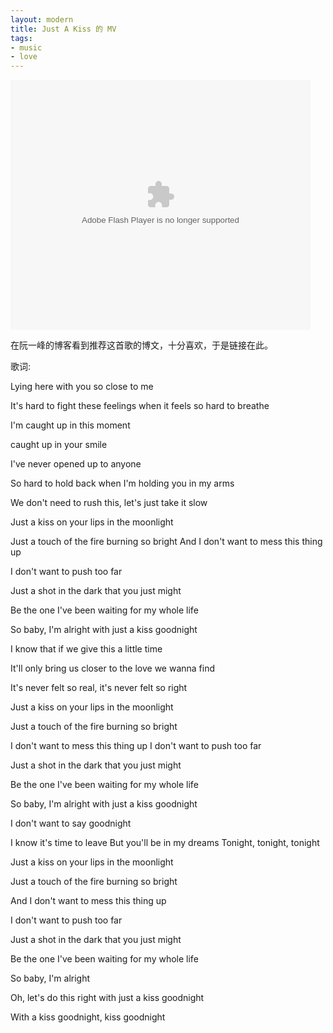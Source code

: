 ```yaml
---
layout: modern
title: Just A Kiss 的 MV
tags:
- music
- love
---
```


<embed src="http://player.youku.com/player.php/sid/XMjgwMDk5MzQ4/v.swf" allowFullScreen="true" quality="high" width="480" height="400" align="middle" allowScriptAccess="always" type="application/x-shockwave-flash"></embed>

在阮一峰的博客看到推荐这首歌的博文，十分喜欢，于是链接在此。

歌词:

Lying here with you so close to me 

It's hard to fight these feelings when it feels so hard to breathe

I'm caught up in this moment

caught up in your smile

I've never opened up to anyone

So hard to hold back when I'm holding you in my arms

We don't need to rush this, let's just take it slow

Just a kiss on your lips in the moonlight

Just a touch of the fire burning so bright And I don't want to mess this thing up

I don't want to push too far

Just a shot in the dark that you just might

Be the one I've been waiting for my whole life 

So baby, I'm alright with just a kiss goodnight

I know that if we give this a little time

It'll only bring us closer to the love we wanna find

It's never felt so real, it's never felt so right

Just a kiss on your lips in the moonlight

Just a touch of the fire burning so bright

I don't want to mess this thing up I don't want to push too far

Just a shot in the dark that you just might

Be the one I've been waiting for my whole life

So baby, I'm alright with just a kiss goodnight

I don't want to say goodnight 

I know it's time to leave But you'll be in my dreams Tonight, tonight, tonight

Just a kiss on your lips in the moonlight

Just a touch of the fire burning so bright

And I don't want to mess this thing up

I don't want to push too far

Just a shot in the dark that you just might

Be the one I've been waiting for my whole life

So baby, I'm alright

Oh, let's do this right with just a kiss goodnight

With a kiss goodnight, kiss goodnight